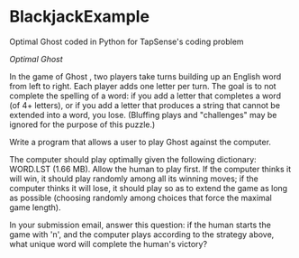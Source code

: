 # BlackjackExample
Optimal Ghost coded in Python for TapSense's coding problem

*Optimal Ghost*

In the game of Ghost , two
players take turns building up an English word from left to right. Each
player adds one letter per turn. The goal is to not complete the spelling
of a word: if you add a letter that completes a word (of 4+ letters), or if
you add a letter that produces a string that cannot be extended into a
word, you lose. (Bluffing plays and "challenges" may be ignored for the
purpose of this puzzle.)

Write a program that allows a user to play Ghost against the computer.

The computer should play optimally given the following dictionary: WORD.LST
(1.66 MB).
Allow the human to play first. If the computer thinks it will win, it
should play randomly among all its winning moves; if the computer thinks it
will lose, it should play so as to extend the game as long as possible
(choosing randomly among choices that force the maximal game length).

In your submission email, answer this question: if the human starts the
game with 'n', and the computer plays according to the strategy above, what
unique word will complete the human's victory?